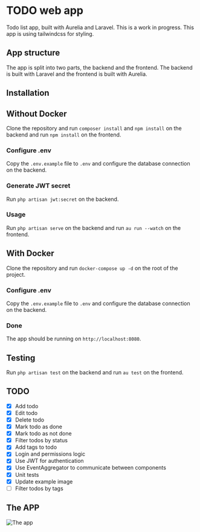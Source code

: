# TODO web app

Todo list app, built with Aurelia and Laravel. This is a work in progress.
This app is using tailwindcss for styling.

## App structure

The app is split into two parts, the backend and the frontend. The backend is built with Laravel and the frontend is built with Aurelia.

## Installation

## Without Docker

Clone the repository and run `composer install` and `npm install` on the backend and run `npm install` on the frontend.

### Configure .env

Copy the `.env.example` file to `.env` and configure the database connection on the backend.

### Generate JWT secret

Run `php artisan jwt:secret` on the backend.

### Usage

Run `php artisan serve` on the backend and run `au run --watch` on the frontend.

## With Docker

Clone the repository and run `docker-compose up -d` on the root of the project.

### Configure .env

Copy the `.env.example` file to `.env` and configure the database connection on the backend.

### Done

The app should be running on `http://localhost:8080`.

## Testing

Run `php artisan test` on the backend and run `au test` on the frontend.

## TODO

- [x] Add todo
- [x] Edit todo
- [x] Delete todo
- [x] Mark todo as done
- [x] Mark todo as not done
- [x] Filter todos by status
- [x] Add tags to todo
- [x] Login and permissions logic
- [x] Use JWT for authentication
- [x] Use EventAggregator to communicate between components
- [x] Unit tests
- [x] Update example image
- [ ] Filter todos by tags

## The APP

![The app](https://i.imgur.com/314IqnI.png)
